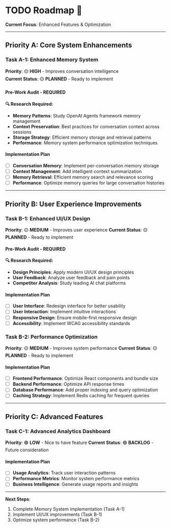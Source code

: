 # TODO Roadmap 🚧

**Current Focus**: Enhanced Features & Optimization

---

## **Priority A: Core System Enhancements**

### **Task A-1: Enhanced Memory System**
**Priority**: 🟡 **HIGH** - Improves conversation intelligence  
**Current Status**: 🟡 **PLANNED** - Ready to implement

#### **Pre-Work Audit - REQUIRED**
**🔍 Research Required:**
- **Memory Patterns**: Study OpenAI Agents framework memory management
- **Context Preservation**: Best practices for conversation context across sessions  
- **Storage Strategy**: Efficient memory storage and retrieval patterns
- **Performance**: Memory system performance optimization techniques

#### **Implementation Plan**
- [ ] **Conversation Memory**: Implement per-conversation memory storage
- [ ] **Context Management**: Add intelligent context summarization
- [ ] **Memory Retrieval**: Efficient memory search and relevance scoring
- [ ] **Performance**: Optimize memory queries for large conversation histories

---

## **Priority B: User Experience Improvements**

### **Task B-1: Enhanced UI/UX Design**
**Priority**: 🟡 **MEDIUM** - Improves user experience
**Current Status**: 🟡 **PLANNED** - Ready to implement

#### **Pre-Work Audit - REQUIRED**
**🔍 Research Required:**
- **Design Principles**: Apply modern UI/UX design principles
- **User Feedback**: Analyze user feedback and pain points
- **Competitor Analysis**: Study leading AI chat platforms

#### **Implementation Plan**
- [ ] **User Interface**: Redesign interface for better usability
- [ ] **User Interaction**: Implement intuitive interactions
- [ ] **Responsive Design**: Ensure mobile-first responsive design
- [ ] **Accessibility**: Implement WCAG accessibility standards

### **Task B-2: Performance Optimization**
**Priority**: 🟡 **MEDIUM** - Improves system performance
**Current Status**: 🟡 **PLANNED** - Ready to implement

#### **Implementation Plan**
- [ ] **Frontend Performance**: Optimize React components and bundle size
- [ ] **Backend Performance**: Optimize API response times
- [ ] **Database Performance**: Add proper indexing and query optimization
- [ ] **Caching Strategy**: Implement Redis caching for frequent queries

---

## **Priority C: Advanced Features**

### **Task C-1: Advanced Analytics Dashboard**
**Priority**: 🟢 **LOW** - Nice to have feature
**Current Status**: 🟢 **BACKLOG** - Future consideration

#### **Implementation Plan**
- [ ] **Usage Analytics**: Track user interaction patterns
- [ ] **Performance Metrics**: Monitor system performance metrics
- [ ] **Business Intelligence**: Generate usage reports and insights

---

**Next Steps**: 
1. Complete Memory System implementation (Task A-1)
2. Implement UI/UX improvements (Task B-1)
3. Optimize system performance (Task B-2)